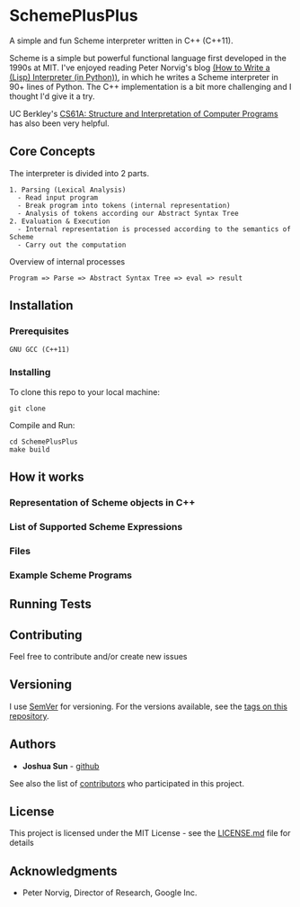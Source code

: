 # SchemePlusPlus
A simple and fun Scheme interpreter written in C++ (C++11). 

Scheme is a simple but powerful functional language first developed in the 1990s at MIT. I've enjoyed reading Peter Norvig's blog [(How to Write a (Lisp) Interpreter (in Python))](http://norvig.com/lispy.html), in which he writes a Scheme interpreter in 90+ lines of Python. The C++ implementation is a bit more challenging and I thought I'd give it a try. 

UC Berkley's [CS61A: Structure and Interpretation of Computer Programs](https://cs61a.org) has also been very helpful.


## Core Concepts

The interpreter is divided into 2 parts.

```
1. Parsing (Lexical Analysis)
  - Read input program
  - Break program into tokens (internal representation)
  - Analysis of tokens according our Abstract Syntax Tree
2. Evaluation & Execution 
  - Internal representation is processed according to the semantics of Scheme
  - Carry out the computation
```

Overview of internal processes
```
Program => Parse => Abstract Syntax Tree => eval => result
```

## Installation

### Prerequisites

```
GNU GCC (C++11)
```

### Installing

To clone this repo to your local machine:
```
git clone
```

Compile and Run:
```
cd SchemePlusPlus
make build
```

## How it works

### Representation of Scheme objects in C++

### List of Supported Scheme Expressions

### Files

### Example Scheme Programs

## Running Tests

## Contributing

Feel free to contribute and/or create new issues

## Versioning

I use [SemVer](http://semver.org/) for versioning. For the versions available, see the [tags on this repository](https://github.com/jsun98/SchemePlusPlus/tags). 

## Authors

* **Joshua Sun** - [github](https://github.com/jsun98)

See also the list of [contributors](https://github.com/your/project/contributors) who participated in this project.

## License

This project is licensed under the MIT License - see the [LICENSE.md](LICENSE.md) file for details

## Acknowledgments

* Peter Norvig, Director of Research, Google Inc.

